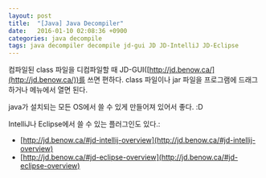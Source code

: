 ```yaml
---
layout: post
title:  "[Java] Java Decompiler"
date:   2016-01-10 02:08:36 +0900
categories: java decompile
tags: java decompiler decompile jd-gui JD JD-IntelliJ JD-Eclipse
---
```


컴파일된 class 파일을 디컴파일할 때 JD-GUI([http://jd.benow.ca/](http://jd.benow.ca/))를 쓰면 편하다. class 파일이나 jar 파일을 프로그램에 드래그하거나 메뉴에서 열면 된다.

java가 설치되는 모든 OS에서 쓸 수 있게 만들어져 있어서 좋다. :D

IntelliJ나 Eclipse에서 쓸 수 있는 플러그인도 있다.:

- [http://jd.benow.ca/#jd-intellij-overview](http://jd.benow.ca/#jd-intellij-overview)
- [http://jd.benow.ca/#jd-eclipse-overview](http://jd.benow.ca/#jd-eclipse-overview)
